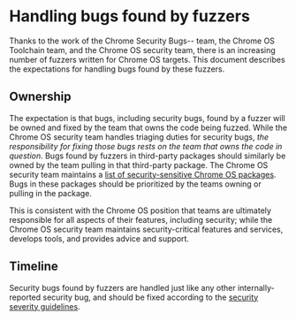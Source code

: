 # Handling bugs found by fuzzers

Thanks to the work of the Chrome Security Bugs-- team, the Chrome OS Toolchain
team, and the Chrome OS security team, there is an increasing number of fuzzers
written for Chrome OS targets. This document describes the expectations for
handling bugs found by these fuzzers.

## Ownership

The expectation is that bugs, including security bugs, found by a fuzzer will be
owned and fixed by the team that owns the code being fuzzed. While the Chrome OS
security team handles triaging duties for security bugs, *the responsibility
for fixing those bugs rests on the team that owns the code in question*. Bugs
found by fuzzers in third-party packages should similarly be owned by the team
pulling in that third-party package. The Chrome OS security team maintains a
[list of security-sensitive Chrome OS packages]. Bugs in these packages should
be prioritized by the teams owning or pulling in the package.

This is consistent with the Chrome OS position that teams are ultimately
responsible for all aspects of their features, including security; while the
Chrome OS security team maintains security-critical features and services,
develops tools, and provides advice and support.

## Timeline

Security bugs found by fuzzers are handled just like any other
internally-reported security bug, and should be fixed according to the
[security severity guidelines].

[security severity guidelines]: https://chromium.googlesource.com/chromiumos/docs/+/master/security_severity_guidelines.md

[list of security-sensitive Chrome OS packages]: https://chromium.googlesource.com/chromiumos/docs/+/master/security/sensitive_chromeos_packages.md
